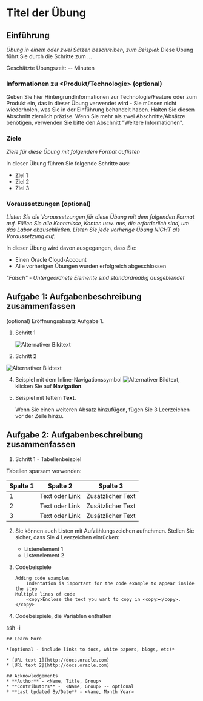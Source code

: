 # Titel der Übung

## Einführung

_Übung in einem oder zwei Sätzen beschreiben, zum Beispiel:_ Diese Übung führt Sie durch die Schritte zum ...

Geschätzte Übungszeit: -- Minuten

### Informationen zu <Produkt/Technologie> (optional)

Geben Sie hier Hintergrundinformationen zur Technologie/Feature oder zum Produkt ein, das in dieser Übung verwendet wird - Sie müssen nicht wiederholen, was Sie in der Einführung behandelt haben. Halten Sie diesen Abschnitt ziemlich präzise. Wenn Sie mehr als zwei Abschnitte/Absätze benötigen, verwenden Sie bitte den Abschnitt "Weitere Informationen".

### Ziele

_Ziele für diese Übung mit folgendem Format auflisten_

In dieser Übung führen Sie folgende Schritte aus:

*   Ziel 1
*   Ziel 2
*   Ziel 3

### Voraussetzungen (optional)

_Listen Sie die Voraussetzungen für diese Übung mit dem folgenden Format auf. Füllen Sie alle Kenntnisse, Konten usw. aus, die erforderlich sind, um das Labor abzuschließen. Listen Sie jede vorherige Übung NICHT als Voraussetzung auf._

In dieser Übung wird davon ausgegangen, dass Sie:

*   Einen Oracle Cloud-Account
*   Alle vorherigen Übungen wurden erfolgreich abgeschlossen

_"Falsch" - Untergeordnete Elemente sind standardmäßig ausgeblendet_

## Aufgabe 1: Aufgabenbeschreibung zusammenfassen

(optional) Eröffnungsabsatz Aufgabe 1.

1.  Schritt 1
    
    ![Alternativer Bildtext](images/sample1.png)
    
2.  Schritt 2
    

![Alternativer Bildtext](images/sample1.png)

4.  Beispiel mit dem Inline-Navigationssymbol ![Alternativer Bildtext](images/sample2.png), klicken Sie auf **Navigation**.
    
5.  Beispiel mit fettem **Text**.
    
    Wenn Sie einen weiteren Absatz hinzufügen, fügen Sie 3 Leerzeichen vor der Zeile hinzu.
    

## Aufgabe 2: Aufgabenbeschreibung zusammenfassen

1.  Schritt 1 - Tabellenbeispiel

Tabellen sparsam verwenden:

| Spalte 1 | Spalte 2 | Spalte 3 |
| --- | --- | --- |
| 1 | Text oder Link | Zusätzlicher Text |
| 2 | Text oder Link | Zusätzlicher Text |
| 3 | Text oder Link | Zusätzlicher Text |

2.  Sie können auch Listen mit Aufzählungszeichen aufnehmen. Stellen Sie sicher, dass Sie 4 Leerzeichen einrücken:
    
    *   Listenelement 1
    *   Listenelement 2
3.  Codebeispiele
    
        Adding code examples
        	Indentation is important for the code example to appear inside the step
        Multiple lines of code
        	<copy>Enclose the text you want to copy in <copy></copy>.</copy>
        
4.  Codebeispiele, die Variablen enthalten
    

ssh -i

    
    ## Learn More
    
    *(optional - include links to docs, white papers, blogs, etc)*
    
    * [URL text 1](http://docs.oracle.com)
    * [URL text 2](http://docs.oracle.com)
    
    ## Acknowledgements
    * **Author** - <Name, Title, Group>
    * **Contributors** -  <Name, Group> -- optional
    * **Last Updated By/Date** - <Name, Month Year>